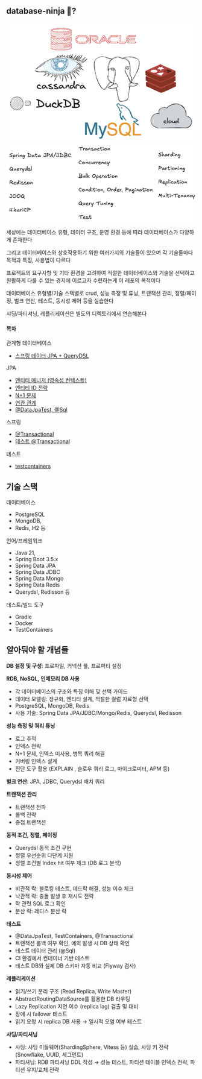 ## database-ninja 🥷?

![databases](./assets/databases.png)
![concepts](./assets/concepts.png)

세상에는 데이터베이스 유형, 데이터 구조, 운영 환경 등에 따라 데이터베이스가 다양하게 존재한다

그리고 데이터베이스와 상호작용하기 위한 여러가지의 기술들이 있으며 각 기술들마다 목적과 특징, 사용법이 다르다

프로젝트의 요구사항 및 기타 환경을 고려하여 적절한 데이터베이스와 기술을 선택하고 원활하게 다룰 수 있는 경지에 이르고자 수련하는게 이 레포의 목적이다

데이터베이스 유형별/기술 스택별로 crud, 성능 측정 및 튜닝, 트랜잭션 관리, 정렬/페이징, 벌크 연산, 테스트, 동시성 제어 등을 실습한다

샤딩/파티셔닝, 레플리케이션은 별도의 디렉토리에서 연습해본다

#### 목차

관계형 데이터베이스
- [스프링 데이터 JPA + QueryDSL](./docs)

JPA
- [엔티티 매니저 (영속성 컨텍스트)](./docs/JPA%20-%20엔티티%20매니저%20(영속성%20컨텍스트).md)
- [엔티티 ID 전략](./docs/JPA%20엔티티%20-%20ID%20전략.md)
- [N+1 문제](./docs/JPA%20엔티티%20-%20N+1%20문제.md)
- [연관 관계](./docs/JPA%20엔티티%20-%20연관관계.md)
- [@DataJpaTest, @Sql](./docs/테스트%20-%20@DataJpaTest,%20@Sql.md)

스프링
- [@Transactional](./docs/스프링%20-%20@Transactional.md)
- [테스트 @Transactional](./docs/테스트%20-%20@Transactional.md)

테스트
- [testcontainers](https://github.com/hansanhha/kick-the-testcontainers)


## 기술 스택

데이터베이스
- PostgreSQL
- MongoDB, 
- Redis, H2 등

언어/프레임워크
- Java 21, 
- Spring Boot 3.5.x
- Spring Data JPA
- Spring Data JDBC
- Spring Data Mongo
- Spring Data Redis
- Querydsl, Redisson 등

테스트/빌드 도구
- Gradle
- Docker
- TestContainers


## 알아둬야 할 개념들

**DB 설정 및 구성**: 프로파일, 커넥션 풀, 프로퍼티 설정

**RDB, NoSQL, 인메모리 DB 사용**
- 각 데이터베이스의 구조와 특징 이해 및 선택 가이드
- 데이터 모델링: 정규화, 엔티티 설계, 적절한 컬럼 자료형 선택
- PostgreSQL, MongoDB, Redis
- 사용 기술: Spring Data JPA/JDBC/Mongo/Redis, Querydsl, Redisson

**성능 측정 및 쿼리 튜닝**
- 로그 추적
- 인덱스 전략
- N+1 문제, 인덱스 미사용, 병목 쿼리 해결
- 커버링 인덱스 설계
- 진단 도구 활용 (EXPLAIN , 슬로우 쿼리 로그, 마이크로미터, APM 등)

**벌크 연산**: JPA, JDBC, Querydsl 배치 쿼리

**트랜잭션 관리**
- 트랜잭션 전파
- 롤백 전략
- 중첩 트랜잭션

**동적 조건, 정렬, 페이징**
- Querydsl 동적 조건 구현
- 정렬 우선순위 다단계 지원
- 정렬 조건별 Index hit 여부 체크 (DB 로그 분석)

**동시성 제어**
- 비관적 락: 블로킹 테스트, 데드락 해결, 성능 이슈 체크
- 낙관적 락: 충돌 발생 후 재시도 전략
- 락 관련 SQL 로그 확인
- 분산 락: 레디스 분산 락

**테스트**
- @DataJpaTest, TestContainers, @Transactional
- 트랜잭션 롤백 여부 확인, 예외 발생 시 DB 상태 확인
- 테스트 데이터 관리 (@Sql)
- CI 환경에서 컨테이너 기반 테스트
- 테스트 DB와 실제 DB 스키마 자동 비교 (Flyway 검사)

**레플리케이션**
- 읽기/쓰기 분리 구조 (Read Replica, Write Master)
- AbstractRoutingDataSource를 활용한 DB 라우팅
- Lazy Replication 지연 이슈 (replica lag) 검출 및 대비
- 장애 시 failover 테스트
- 읽기 요청 시 replica DB 사용 → 일시적 오염 여부 테스트

**샤딩/파티셔닝**
- 샤딩: 샤딩 미들웨어(ShardingSphere, Vitess 등) 실습, 샤딩 키 전략(Snowflake, UUID, 세그먼트)
- 파티셔닝: RDB 파티셔닝 DDL 작성 → 성능 테스트, 파티션 테이블 인덱스 전략, 파티션 유지/교체 전략